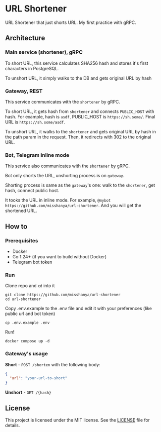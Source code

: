 # URL Shortener

URL Shortener that just shorts URL.
My first practice with gRPC.

## Architecture

### Main service (shortener), gRPC

To short URL, this service calculates SHA256 hash and stores it's first characters in PostgreSQL.

To unshort URL, it simply walks to the DB and gets original URL by hash

### Gateway, REST

This service communicates with the `shortener` by gRPC.

To short URL, it gets hash from `shortener` and connects `PUBLIC_HOST` with hash. For example, hash is `asdf`, PUBLIC_HOST is `https://sh.some/`. Final URL is `https://sh.some/asdf`.

To unshort URL, it walks to the `shortener` and gets original URL by hash in the path param in the request. Then, it redirects with 302 to the original URL.

### Bot, Telegram inline mode

This service also communicates with the `shortener` by gRPC.

Bot only shorts the URL, unshorting process is on `gateway`.

Shorting process is same as the `gateway`'s one: walk to the `shortener`, get hash, connect public host.

It tooks the URL in inline mode. For example, `@mybot https://github.com/misshanya/url-shortener`. And you will get the shortened URL.

## How to

### Prerequisites

- Docker
- Go 1.24+ (if you want to build without Docker)
- Telegram bot token

### Run

Clone repo and `cd` into it

```shell
git clone https://github.com/misshanya/url-shortener
cd url-shortener
```

Copy .env.example to the .env file and edit it with your preferences (like public url and bot token)

```shell
cp .env.example .env
```

Run!

```shell
docker compose up -d
```

### Gateway's usage

**Short** - `POST /shorten` with the following body:

 ```json
 {
   "url": "your-url-to-short"
 }
 ```

**Unshort** - `GET /{hash}`

## License

This project is licensed under the MIT license. See the [LICENSE](./LICENSE) file for details.
